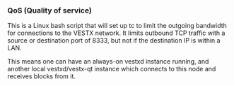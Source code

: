 ### QoS (Quality of service) ###

This is a Linux bash script that will set up tc to limit the outgoing bandwidth for connections to the VESTX network. It limits outbound TCP traffic with a source or destination port of 8333, but not if the destination IP is within a LAN.

This means one can have an always-on vestxd instance running, and another local vestxd/vestx-qt instance which connects to this node and receives blocks from it.
